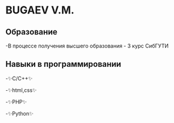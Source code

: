 # BUGAEV V.M.



## Образование 

-В процессе получения высшего образования - 3 курс СибГУТИ



## Навыки в программировании

 -✨C/C++✨

 -✨html,css✨
 
 -✨PHP✨

-✨Python✨
